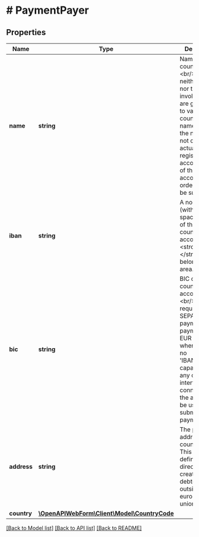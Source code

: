# # PaymentPayer

## Properties

Name | Type | Description | Notes
------------ | ------------- | ------------- | -------------
**name** | **string** | Name of the counterparty.&lt;br/&gt;Note that neither finAPI nor the involved bank are guaranteed to validate the counterparty name. Even if the name does not depict the actual registered account holder of the target account, the order might still be successful. |
**iban** | **string** | A normalized (without spaces) IBAN of the counterparty&#39;s account&lt;br/&gt;&lt;strong&gt;NOTE:&lt;/strong&gt; Must belong to SEPA area. |
**bic** | **string** | BIC of the counterparty&#39;s account.&lt;br/&gt;Only required for SEPA payments (i.e. payments in EUR currency), when there is no &#39;IBAN_ONLY&#39;-capability in any of the interfaces connected to the account to be used when submitting the payment. | [optional]
**address** | **string** | The postal address of the counterparty. This should be defined for direct debits created for debtors outside of the european union. | [optional]
**country** | [**\OpenAPIWebForm\Client\Model\CountryCode**](CountryCode.md) |  | [optional]

[[Back to Model list]](../../README.md#models) [[Back to API list]](../../README.md#endpoints) [[Back to README]](../../README.md)
